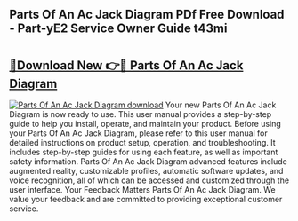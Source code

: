 ## Parts Of An Ac Jack Diagram PDf Free Download - Part-yE2 Service Owner Guide t43mi

# <h2><a href="http://dfmdova.blite.top/?on=Parts+Of+An+Ac+Jack+Diagram">🔗Download New 👉🔴 Parts Of An Ac Jack Diagram</a></h2>

[![Parts Of An Ac Jack Diagram download](https://i.imgur.com/lujVjoI.png)](http://dfmdova.blite.top/?on=Parts+Of+An+Ac+Jack+Diagram)
Your new Parts Of An Ac Jack Diagram is now ready to use. This user manual provides a step-by-step guide to help you install, operate, and maintain your product. Before using your Parts Of An Ac Jack Diagram, please refer to this user manual for detailed instructions on product setup, operation, and troubleshooting. It includes step-by-step guides for using each feature, as well as important safety information. Parts Of An Ac Jack Diagram advanced features include augmented reality, customizable profiles, automatic software updates, and voice recognition, all of which can be accessed and customized through the user interface. Your Feedback Matters Parts Of An Ac Jack Diagram. We value your feedback and are committed to providing exceptional customer service.
